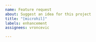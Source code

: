 ```yaml
---
name: Feature request
about: Suggest an idea for this project
title: "[microhil]"
labels: enhancement
assignees: vroncevic

---
```



